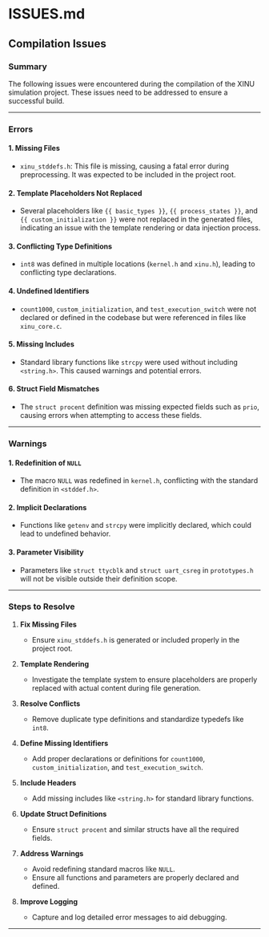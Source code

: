 # ISSUES.md

## Compilation Issues

### Summary
The following issues were encountered during the compilation of the XINU simulation project. These issues need to be addressed to ensure a successful build.

---

### Errors

#### 1. Missing Files
- `xinu_stddefs.h`: This file is missing, causing a fatal error during preprocessing. It was expected to be included in the project root.

#### 2. Template Placeholders Not Replaced
- Several placeholders like `{{ basic_types }}`, `{{ process_states }}`, and `{{ custom_initialization }}` were not replaced in the generated files, indicating an issue with the template rendering or data injection process.

#### 3. Conflicting Type Definitions
- `int8` was defined in multiple locations (`kernel.h` and `xinu.h`), leading to conflicting type declarations.

#### 4. Undefined Identifiers
- `count1000`, `custom_initialization`, and `test_execution_switch` were not declared or defined in the codebase but were referenced in files like `xinu_core.c`.

#### 5. Missing Includes
- Standard library functions like `strcpy` were used without including `<string.h>`. This caused warnings and potential errors.

#### 6. Struct Field Mismatches
- The `struct procent` definition was missing expected fields such as `prio`, causing errors when attempting to access these fields.

---

### Warnings

#### 1. Redefinition of `NULL`
- The macro `NULL` was redefined in `kernel.h`, conflicting with the standard definition in `<stddef.h>`.

#### 2. Implicit Declarations
- Functions like `getenv` and `strcpy` were implicitly declared, which could lead to undefined behavior.

#### 3. Parameter Visibility
- Parameters like `struct ttycblk` and `struct uart_csreg` in `prototypes.h` will not be visible outside their definition scope.

---

### Steps to Resolve

1. **Fix Missing Files**
   - Ensure `xinu_stddefs.h` is generated or included properly in the project root.

2. **Template Rendering**
   - Investigate the template system to ensure placeholders are properly replaced with actual content during file generation.

3. **Resolve Conflicts**
   - Remove duplicate type definitions and standardize typedefs like `int8`.

4. **Define Missing Identifiers**
   - Add proper declarations or definitions for `count1000`, `custom_initialization`, and `test_execution_switch`.

5. **Include Headers**
   - Add missing includes like `<string.h>` for standard library functions.

6. **Update Struct Definitions**
   - Ensure `struct procent` and similar structs have all the required fields.

7. **Address Warnings**
   - Avoid redefining standard macros like `NULL`.
   - Ensure all functions and parameters are properly declared and defined.

8. **Improve Logging**
   - Capture and log detailed error messages to aid debugging.

---
